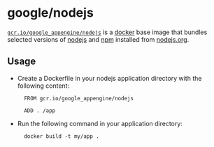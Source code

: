# google/nodejs

[`gcr.io/google_appengine/nodejs`](https://cloud.google.com/nodejs) is a [docker](https://docker.io) base image that bundles selected versions of [nodejs](https://nodejs.org) and [npm](https://npmjs.org) installed from [nodejs.org](http://nodejs.org/download/).

## Usage

- Create a Dockerfile in your nodejs application directory with the following content:

        FROM gcr.io/google_appengine/nodejs
        
        ADD . /app
        
- Run the following command in your application directory:

        docker build -t my/app .

